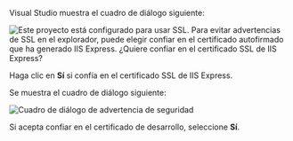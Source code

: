 Visual Studio muestra el cuadro de diálogo siguiente:

![Este proyecto está configurado para usar SSL. Para evitar advertencias de SSL en el explorador, puede elegir confiar en el certificado autofirmado que ha generado IIS Express. ¿Quiere confiar en el certificado SSL de IIS Express?](~/getting-started/_static/trustCert.png)

Haga clic en **Sí** si confía en el certificado SSL de IIS Express.

Se muestra el cuadro de diálogo siguiente:

![Cuadro de diálogo de advertencia de seguridad](~/getting-started/_static/cert.png)

Si acepta confiar en el certificado de desarrollo, seleccione **Sí**.
